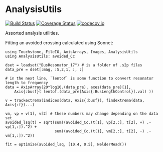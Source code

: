 # AnalysisUtils

[![Build Status](https://travis-ci.org/ajkeller34/AnalysisUtils.jl.svg?branch=master)](https://travis-ci.org/ajkeller34/AnalysisUtils.jl)
[![Coverage Status](https://coveralls.io/repos/ajkeller34/AnalysisUtils.jl/badge.svg?branch=master&service=github)](https://coveralls.io/github/ajkeller34/AnalysisUtils.jl?branch=master)
[![codecov.io](http://codecov.io/github/ajkeller34/AnalysisUtils.jl/coverage.svg?branch=master)](http://codecov.io/github/ajkeller34/AnalysisUtils.jl?branch=master)

Assorted analysis utilities.

Fitting an avoided crossing calculated using Sonnet:

```
using Touchstone, FileIO, AxisArrays, Images, AnalysisUtils
using AnalysisUtils: avoided_Cc

dset = loadset("BusResonator_17") # is a folder of .s2p files
data_pre = dset[:mag, :S,2,1, :, :]

# in the next line, `lentof` is some function to convert resonator length to frequency
data = AxisArray(20*log10.(data_pre), axes(data_pre)[1],
    Axis{:busf}( lentof.(data_pre[Axis{:BusLengthControl}].val) ))

v = trackextrema(indices(data, Axis{:busf}), findextrema(data, Axis{:f})...)

vm, vp = v[1], v[2] # these numbers may change depending on the data set
avoided_lsq(t) = sqrt(sum((avoided_Cc.(t[1], vp[2,:], t[2], +) .- vp[1,:]).^2) +
                      sum((avoided_Cc.(t[1], vm[2,:], t[2], -) .- vm[1,:]).^2))

fit = optimize(avoided_lsq, [10.4, 0.5], NelderMead())
```
